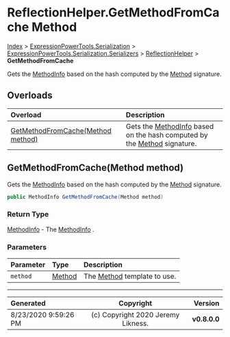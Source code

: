 ﻿# ReflectionHelper.GetMethodFromCache Method

[Index](../index.md) > [ExpressionPowerTools.Serialization](ExpressionPowerTools.Serialization.a.md) > [ExpressionPowerTools.Serialization.Serializers](ExpressionPowerTools.Serialization.Serializers.n.md) > [ReflectionHelper](ExpressionPowerTools.Serialization.Serializers.ReflectionHelper.cs.md) > **GetMethodFromCache**

Gets the [MethodInfo](https://docs.microsoft.com/dotnet/api/system.reflection.methodinfo) based on the hash computed
            by the [Method](ExpressionPowerTools.Serialization.Serializers.Method.cs.md) signature.

## Overloads

| Overload | Description |
| :-- | :-- |
| [GetMethodFromCache(Method method)](#getmethodfromcachemethod-method) | Gets the [MethodInfo](https://docs.microsoft.com/dotnet/api/system.reflection.methodinfo) based on the hash computed            by the [Method](ExpressionPowerTools.Serialization.Serializers.Method.cs.md) signature. |
## GetMethodFromCache(Method method)

Gets the [MethodInfo](https://docs.microsoft.com/dotnet/api/system.reflection.methodinfo) based on the hash computed
            by the [Method](ExpressionPowerTools.Serialization.Serializers.Method.cs.md) signature.

```csharp
public MethodInfo GetMethodFromCache(Method method)
```

### Return Type

 [MethodInfo](https://docs.microsoft.com/dotnet/api/system.reflection.methodinfo)  - The [MethodInfo](https://docs.microsoft.com/dotnet/api/system.reflection.methodinfo) .

### Parameters

| Parameter | Type | Description |
| :-- | :-- | :-- |
| `method` | [Method](ExpressionPowerTools.Serialization.Serializers.Method.cs.md) | The [Method](ExpressionPowerTools.Serialization.Serializers.Method.cs.md) template to use. |



---

| Generated | Copyright | Version |
| :-- | :-: | --: |
| 8/23/2020 9:59:26 PM | (c) Copyright 2020 Jeremy Likness. | **v0.8.0.0** |
